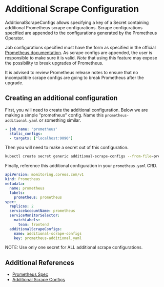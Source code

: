 # Additional Scrape Configuration

AdditionalScrapeConfigs allows specifying a key of a Secret containing
additional Prometheus scrape configurations. Scrape configurations specified
are appended to the configurations generated by the Prometheus Operator.

Job configurations specified must have the form as specified in the official
[Prometheus documentation](
https://prometheus.io/docs/prometheus/latest/configuration/configuration/#scrape_config).
As scrape configs are appended, the user is responsible to make sure it is
valid. *Note* that using this feature may expose the possibility to break
upgrades of Prometheus.

It is advised to review Prometheus release notes to ensure that no incompatible
scrape configs are going to break Prometheus after the upgrade.

## Creating an additional configuration

First, you will need to create the additional configuration.
Below we are making a simple "prometheus" config.  Name this
`prometheus-additional.yaml` or something similar.

```yaml
- job_name: "prometheus"
  static_configs:
  - targets: ["localhost:9090"]
```

Then you will need to make a secret out of this configuration.

```sh
kubectl create secret generic additional-scrape-configs --from-file=prometheus-additional.yaml --dry-run -oyaml > additional-scrape-configs.yaml
```

Finally, reference this additional configuration in your `prometheus.yaml` CRD.

```yaml
apiVersion: monitoring.coreos.com/v1
kind: Prometheus
metadata:
  name: prometheus
  labels:
    prometheus: prometheus
spec:
  replicas: 2
  serviceAccountName: prometheus
  serviceMonitorSelector:
    matchLabels:
      team: frontend
  additionalScrapeConfigs:
    name: additional-scrape-configs
    key: prometheus-additional.yaml
```

NOTE: Use only one secret for ALL additional scrape configurations.

## Additional References

 * [Prometheus Spec](api.md#prometheusspec)
 * [Additional Scrape Configs](../example/additional-scrape-configs)
